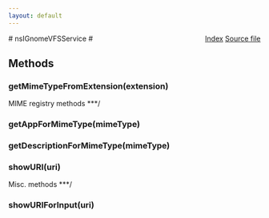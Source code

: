 ```yaml
---
layout: default
---
```

<div class='links' style='float:right'><a href="../index.html">Index</a>
<a href="http://dxr.mozilla.org/mozilla-central/source/xpcom/system/nsIGnomeVFSService.idl">Source file</a>
</div>
# nsIGnomeVFSService #

## Methods ##

### getMimeTypeFromExtension(extension) ###
MIME registry methods ***/  

### getAppForMimeType(mimeType) ###

### getDescriptionForMimeType(mimeType) ###

### showURI(uri) ###
Misc. methods ***/  

### showURIForInput(uri) ###
